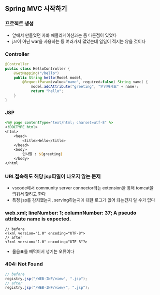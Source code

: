 ## Spring MVC 시작하기

### 프로젝트 생성
* 앞에서 만들었던 자바 애플리케이션과는 좀 다른점이 있었다
* jar이 아닌 war을 사용하는 등 여러가지 많았는데 일일이 적지는 않을 것이다

### Controller
```java
@Controller
public class HelloController {
    @GetMapping("/hello")
    public String hello(Model model,
        @RequestParam(value="name", required=false) String name) {
            model.addAttribute("greeting", "안녕하세요" + name);
            return "hello";
    }
}
```

### JSP
```jsp
<%@ page contentType="text/html; charset=utf-8" %>
<!DOCTYPE html>
<html>
    <head>
        <title>Hello</title>
    </head>
    <body>
        인사말 : ${greeting}
    </body>
</html
```

### URL접속해도 해당 jsp파일이 나오지 않는 문제
* vscode에서 community server connector라는 extension을 통해 tomcat을 띄워서 할려고 한다
* 특정 jsp를 감지했는지, serving하는지에 대한 로그가 없어 되는건지 알 수가 없다

### web.xml; lineNumber: 1; columnNumber: 37; A pseudo attribute name is expected. 
```
// before
<?xml version="1.0" encoding="UTF-8">
// after
<?xml version="1.0" encoding="UTF-8"?>
```
* 물음표를 빼먹어서 생기는 오류이다

### 404: Not Found
```java
// before
registry.jsp("/WEB-INF/view", ".jsp");
// after
registry.jsp("/WEB-INF/view/", ".jsp");
```
